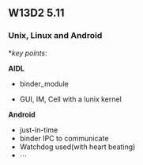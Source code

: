 ## W13D2 5.11

### Unix, Linux and Android

**key points*:

**AIDL**

+ binder_module

+ GUI, IM, Cell with a lunix kernel

**Android**

+ just-in-time
+ binder IPC to communicate
+ Watchdog used(with heart beating)
+ $\cdots$